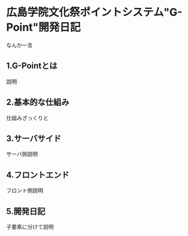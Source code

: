 # 広島学院文化祭ポイントシステム"G-Point"開発日記  
なんか一言

## 1.G-Pointとは  
説明  
## 2.基本的な仕組み  
仕組みざっくりと  
## 3.サーバサイド  
サーバ側説明  
## 4.フロントエンド  
フロント側説明  
## 5.開発日記
子要素に分けて説明  
